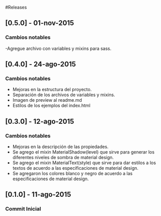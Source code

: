 #Releases
## [0.5.0] - 01-nov-2015
### Cambios notables
-Agregue archivo con variables y mixins para sass.

## [0.4.0] - 24-ago-2015
### Cambios notables
- Mejoras en la estructura del proyecto.
- Separación de los archivos de variables y mixins.
- Imagen de preview al readme.md
- Estilos de los ejemplos del index.html

## [0.3.0] - 12-ago-2015
### Cambios notables
- Mejoras en la descripción de las propiedades.
- Se agrego el mixin MaterialShadow(level) que sirve para generar los diferentes
  niveles de sombra de material design.
- Se agrego el mixin MaterialText(style) que sirve para dar estilos a los textos
  de acuerdo a las especificaciones de material design.
 - Se agregaron los colores blanco y negro de acuerdo a las especificaciones de
   material design.

## [0.1.0] - 11-ago-2015
### Commit Inicial
